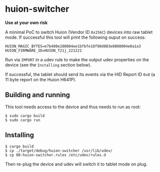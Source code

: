 # huion-switcher

**Use at your own risk**

A minimal PoC to switch Huion (Vendor ID `0x256C`) devices into raw tablet mode. If successful
this tool will print the following ouput on success:
```
HUION_MAGIC_BYTES=e7b480e280804ee1bfbfe18f98d883e8808004e0a1a3
HUION_FIRMWARE_ID=HUION_T21j_221221
```
Run via `IMPORT` in a udev rule to make the output udev properties on the
device (see the `Installing` section below).

If successful, the tablet should send its events via the HID Report ID `0x8`
(a 11 byte report on the Huion H641P).


## Building and running

This tool needs access to the device and thus needs to run as root:
```
$ sudo cargo build
$ sudo cargo run
```

## Installing

```
$ cargo build
$ cp ./target/debug/huion-switcher /usr/lib/udev/
$ cp 80-huion-switcher.rules /etc/udev/rules.d
```
Then re-plug the device and udev will switch it to tablet mode on plug.
